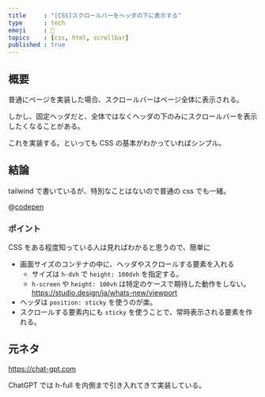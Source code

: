 ```yaml
---
title     : "[CSS]スクロールバーをヘッダの下に表示する"
type      : tech
emoji     : 🛝
topics    : [css, html, scrollbar]
published : true
---
```


## 概要

普通にページを実装した場合、スクロールバーはページ全体に表示される。

しかし、固定ヘッダだと、全体ではなくヘッダの下のみにスクロールバーを表示したくなることがある。

これを実装する。といっても CSS の基本がわかっていればシンプル。

## 結論

tailwind で書いているが、特別なことはないので普通の css でも一緒。

@[codepen](https://codepen.io/zakuro/pen/GgRyNbw?default-tab=html,result)

### ポイント

CSS をある程度知っている人は見ればわかると思うので、簡単に

- 画面サイズのコンテナの中に、ヘッダやスクロールする要素を入れる 
	- サイズは `h-dvh` で `height: 100dvh` を指定する。
	- `h-screen` や `height: 100vh` は特定のケースで期待した動作をしない。
		https://studio.design/ja/whats-new/viewport
- ヘッダは `position: sticky` を使うのが楽。
- スクロールする要素内にも `sticky` を使うことで、常時表示される要素を作れる。

## 元ネタ

https://chat-gpt.com

ChatGPT では h-full を内側まで引き入れてきて実装している。